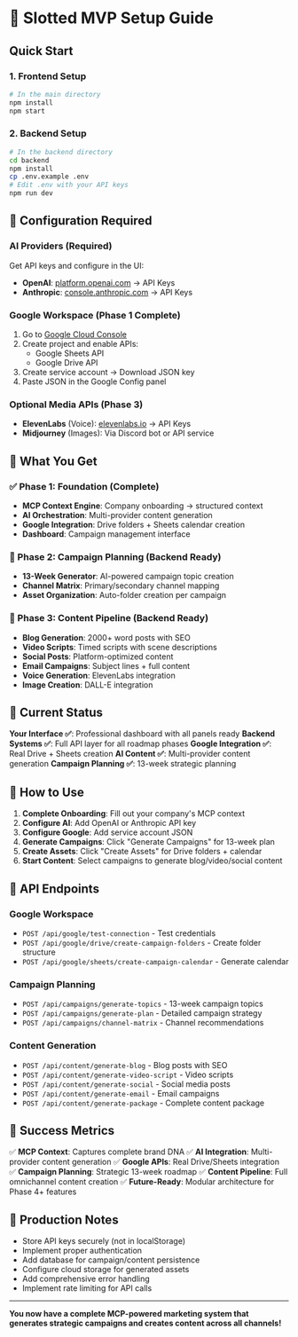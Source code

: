 # 🚀 Slotted MVP Setup Guide

## Quick Start

### 1. Frontend Setup
```bash
# In the main directory
npm install
npm start
```

### 2. Backend Setup
```bash
# In the backend directory
cd backend
npm install
cp .env.example .env
# Edit .env with your API keys
npm run dev
```

## 🔧 Configuration Required

### AI Providers (Required)
Get API keys and configure in the UI:
- **OpenAI**: [platform.openai.com](https://platform.openai.com) → API Keys
- **Anthropic**: [console.anthropic.com](https://console.anthropic.com) → API Keys

### Google Workspace (Phase 1 Complete)
1. Go to [Google Cloud Console](https://console.cloud.google.com)
2. Create project and enable APIs:
   - Google Sheets API
   - Google Drive API
3. Create service account → Download JSON key
4. Paste JSON in the Google Config panel

### Optional Media APIs (Phase 3)
- **ElevenLabs** (Voice): [elevenlabs.io](https://elevenlabs.io) → API Keys
- **Midjourney** (Images): Via Discord bot or API service

## 📁 What You Get

### ✅ Phase 1: Foundation (Complete)
- **MCP Context Engine**: Company onboarding → structured context
- **AI Orchestration**: Multi-provider content generation  
- **Google Integration**: Drive folders + Sheets calendar creation
- **Dashboard**: Campaign management interface

### 🔄 Phase 2: Campaign Planning (Backend Ready)
- **13-Week Generator**: AI-powered campaign topic creation
- **Channel Matrix**: Primary/secondary channel mapping
- **Asset Organization**: Auto-folder creation per campaign

### 📝 Phase 3: Content Pipeline (Backend Ready) 
- **Blog Generation**: 2000+ word posts with SEO
- **Video Scripts**: Timed scripts with scene descriptions
- **Social Posts**: Platform-optimized content
- **Email Campaigns**: Subject lines + full content
- **Voice Generation**: ElevenLabs integration
- **Image Creation**: DALL-E integration

## 🎯 Current Status

**Your Interface ✅**: Professional dashboard with all panels ready
**Backend Systems ✅**: Full API layer for all roadmap phases
**Google Integration ✅**: Real Drive + Sheets creation
**AI Content ✅**: Multi-provider content generation
**Campaign Planning ✅**: 13-week strategic planning

## 🚦 How to Use

1. **Complete Onboarding**: Fill out your company's MCP context
2. **Configure AI**: Add OpenAI or Anthropic API key  
3. **Configure Google**: Add service account JSON
4. **Generate Campaigns**: Click "Generate Campaigns" for 13-week plan
5. **Create Assets**: Click "Create Assets" for Drive folders + calendar
6. **Start Content**: Select campaigns to generate blog/video/social content

## 🔗 API Endpoints

### Google Workspace
- `POST /api/google/test-connection` - Test credentials
- `POST /api/google/drive/create-campaign-folders` - Create folder structure
- `POST /api/google/sheets/create-campaign-calendar` - Generate calendar

### Campaign Planning  
- `POST /api/campaigns/generate-topics` - 13-week campaign topics
- `POST /api/campaigns/generate-plan` - Detailed campaign strategy
- `POST /api/campaigns/channel-matrix` - Channel recommendations

### Content Generation
- `POST /api/content/generate-blog` - Blog posts with SEO
- `POST /api/content/generate-video-script` - Video scripts
- `POST /api/content/generate-social` - Social media posts
- `POST /api/content/generate-email` - Email campaigns
- `POST /api/content/generate-package` - Complete content package

## 🎯 Success Metrics

✅ **MCP Context**: Captures complete brand DNA
✅ **AI Integration**: Multi-provider content generation
✅ **Google APIs**: Real Drive/Sheets integration  
✅ **Campaign Planning**: Strategic 13-week roadmap
✅ **Content Pipeline**: Full omnichannel content creation
✅ **Future-Ready**: Modular architecture for Phase 4+ features

## 🚨 Production Notes

- Store API keys securely (not in localStorage)
- Implement proper authentication
- Add database for campaign/content persistence  
- Configure cloud storage for generated assets
- Add comprehensive error handling
- Implement rate limiting for API calls

---

**You now have a complete MCP-powered marketing system that generates strategic campaigns and creates content across all channels!**